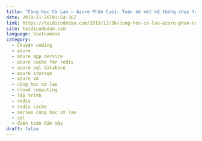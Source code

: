 ```yaml
---
title: "Cùng học Cờ Lao – Azure Phần Cuối: Toàn bộ một hệ thống chạy trên Azure sẽ như thế nào?"
date: 2019-11-26T01:54:36Z
link: https://toidicodedao.com/2019/11/26/cung-hoc-co-lao-azure-phan-cuoi-toan-bo-mot-he-thong-chay-tren-azure-se-nhu-the-nao/?utm_medium=RSS&utm_source=news.12bit.vn
site: toidicodedao.com
language: Vietnamese
category:
  - Chuyện coding
  - azure
  - azure app service
  - azure cache for redis
  - azure sql database
  - azure storage
  - azure vm
  - cùng học cờ lao
  - cloud computing
  - lập trình
  - redis
  - redis cache
  - series cùng học cờ lao
  - sql
  - điện toán đám mây
draft: false
---
```

